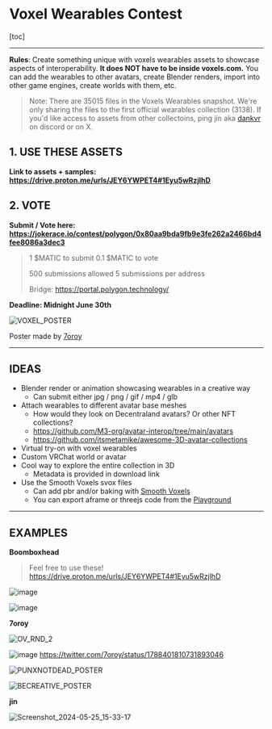 # Voxel Wearables Contest

[toc]

---

**Rules**: Create something unique with voxels wearables assets to showcase aspects of interoperability. **It does NOT have to be inside voxels.com.** You can add the wearables to other avatars, create Blender renders, import into other game engines, create worlds with them, etc.

> Note: There are 35015 files in the Voxels Wearables snapshot. We're only sharing the files to the first official wearables collection (3138). If you'd like access to assets from other collectoins, ping jin aka [dankvr](https://x.com/dankvr) on discord or on X.

## 1. USE THESE ASSETS

**Link to assets + samples: https://drive.proton.me/urls/JEY6YWPET4#1Eyu5wRzjlhD**

## 2. VOTE

**Submit / Vote here: https://jokerace.io/contest/polygon/0x80aa9bda9fb9e3fe262a2466bd4fee8086a3dec3**

> 1 $MATIC to submit
0.1 $MATIC to vote
>
> 500 submissions allowed
5 submissions per address
>
> Bridge: https://portal.polygon.technology/


**Deadline: Midnight June 30th**

![VOXEL_POSTER](https://hackmd.io/_uploads/H181Rn3SR.jpg)

Poster made by [7oroy](https://x.com/7oroy)

---

## IDEAS

- Blender render or animation showcasing wearables in a creative way
    - Can submit either jpg / png / gif / mp4 / glb
- Attach wearables to different avatar base meshes
    - How would they look on Decentraland avatars? Or other NFT collections?
    - https://github.com/M3-org/avatar-interop/tree/main/avatars
    - https://github.com/itsmetamike/awesome-3D-avatar-collections
- Virtual try-on with voxel wearables
- Custom VRChat world or avatar
- Cool way to explore the entire collection in 3D
    - Metadata is provided in download link
- Use the Smooth Voxels svox files
    - Can add pbr and/or baking with [Smooth Voxels](https://smoothvoxels.glitch.me/)
    - You can export aframe or threejs code from the [Playground](https://smoothvoxels.glitch.me/playground.html)





---

## EXAMPLES

**Boomboxhead**

> Feel free to use these! https://drive.proton.me/urls/JEY6YWPET4#1Eyu5wRzjlhD

![image](https://hackmd.io/_uploads/S1U8m6nB0.png)

![image](https://hackmd.io/_uploads/HktB7ahBR.png)

**7oroy**

![OV_RND_2](https://hackmd.io/_uploads/SJs8Ca3S0.png)

![image](https://hackmd.io/_uploads/SycFMphBR.png)
https://twitter.com/7oroy/status/1788401810731893046

![PUNXNOTDEAD_POSTER](https://hackmd.io/_uploads/B1amzahrR.jpg)

![BECREATIVE_POSTER](https://hackmd.io/_uploads/r1GVGThB0.jpg)




**jin**

![Screenshot_2024-05-25_15-33-17](https://hackmd.io/_uploads/HJLqmThrC.jpg)

